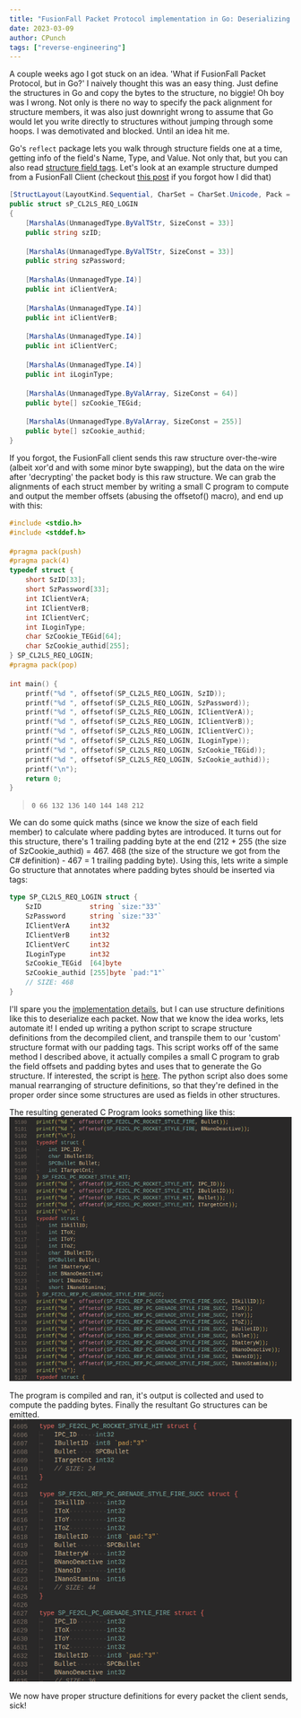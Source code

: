 ```yaml
---
title: "FusionFall Packet Protocol implementation in Go: Deserializing C Structures"
date: 2023-03-09
author: CPunch
tags: ["reverse-engineering"]
---
```


A couple weeks ago I got stuck on an idea. 'What if FusionFall Packet Protocol, but in Go?' I naively thought this was an easy thing. Just define the structures in Go and copy the bytes to the structure, no biggie! Oh boy was I wrong. Not only is there no way to specify the pack alignment for structure members, it was also just downright wrong to assume that Go would let you write directly to structures without jumping through some hoops. I was demotivated and blocked. Until an idea hit me.

Go's `reflect` package lets you walk through structure fields one at a time, getting info of the field's Name, Type, and Value. Not only that, but you can also read [structure field tags](https://www.digitalocean.com/community/tutorials/how-to-use-struct-tags-in-go). Let's look at an example structure dumped from a FusionFall Client (checkout [this post](/pages/fusionfall-openfusion/) if you forgot how I did that)

```C#
[StructLayout(LayoutKind.Sequential, CharSet = CharSet.Unicode, Pack = 4, Size = 468)]
public struct sP_CL2LS_REQ_LOGIN
{
	[MarshalAs(UnmanagedType.ByValTStr, SizeConst = 33)]
	public string szID;

	[MarshalAs(UnmanagedType.ByValTStr, SizeConst = 33)]
	public string szPassword;

	[MarshalAs(UnmanagedType.I4)]
	public int iClientVerA;

	[MarshalAs(UnmanagedType.I4)]
	public int iClientVerB;

	[MarshalAs(UnmanagedType.I4)]
	public int iClientVerC;

	[MarshalAs(UnmanagedType.I4)]
	public int iLoginType;

	[MarshalAs(UnmanagedType.ByValArray, SizeConst = 64)]
	public byte[] szCookie_TEGid;

	[MarshalAs(UnmanagedType.ByValArray, SizeConst = 255)]
	public byte[] szCookie_authid;
}
```

If you forgot, the FusionFall client sends this raw structure over-the-wire (albeit xor'd and with some minor byte swapping), but the data on the wire after 'decrypting' the packet body is this raw structure. We can grab the alignments of each struct member by writing a small C program to compute and output the member offsets (abusing the offsetof() macro), and end up with this:

```C
#include <stdio.h>
#include <stddef.h>

#pragma pack(push)
#pragma pack(4)
typedef struct {
	short SzID[33];
	short SzPassword[33];
	int IClientVerA;
	int IClientVerB;
	int IClientVerC;
	int ILoginType;
	char SzCookie_TEGid[64];
	char SzCookie_authid[255];
} SP_CL2LS_REQ_LOGIN;
#pragma pack(pop)

int main() {
    printf("%d ", offsetof(SP_CL2LS_REQ_LOGIN, SzID));
    printf("%d ", offsetof(SP_CL2LS_REQ_LOGIN, SzPassword));
    printf("%d ", offsetof(SP_CL2LS_REQ_LOGIN, IClientVerA));
    printf("%d ", offsetof(SP_CL2LS_REQ_LOGIN, IClientVerB));
    printf("%d ", offsetof(SP_CL2LS_REQ_LOGIN, IClientVerC));
    printf("%d ", offsetof(SP_CL2LS_REQ_LOGIN, ILoginType));
    printf("%d ", offsetof(SP_CL2LS_REQ_LOGIN, SzCookie_TEGid));
    printf("%d ", offsetof(SP_CL2LS_REQ_LOGIN, SzCookie_authid));
    printf("\n");
    return 0;
}
```
> `0 66 132 136 140 144 148 212`

We can do some quick maths (since we know the size of each field member) to calculate where padding bytes are introduced. It turns out for this structure, there's 1 trailing padding byte at the end (212 + 255 (the size of SzCookie_authid) = 467. 468 (the size of the structure we got from the C# definition) - 467 = 1 trailing padding byte). Using this, lets write a simple Go structure that annotates where padding bytes should be inserted via tags:

```go
type SP_CL2LS_REQ_LOGIN struct {
	SzID            string `size:"33"`
	SzPassword      string `size:"33"`
	IClientVerA     int32
	IClientVerB     int32
	IClientVerC     int32
	ILoginType      int32
	SzCookie_TEGid  [64]byte
	SzCookie_authid [255]byte `pad:"1"`
	// SIZE: 468
}
```

I'll spare you the [implementation details](https://github.com/CPunch/gopenfusion/blob/main/protocol/packet.go), but I can use structure definitions like this to deserialize each packet. Now that we know the idea works, lets automate it! I ended up writing a python script to scrape structure definitions from the decompiled client, and transpile them to our 'custom' structure format with our padding tags. This script works off of the same method I described above, it actually compiles a small C program to grab the field offsets and padding bytes and uses that to generate the Go structure. If interested, the script is [here](https://github.com/CPunch/gopenfusion/blob/main/tools/genstructs.py). The python script also does some manual rearranging of structure definitions, so that they're defined in the proper order since some structures are used as fields in other structures.

The resulting generated C Program looks something like this:
![](cprog.png)

The program is compiled and ran, it's output is collected and used to compute the padding bytes. Finally the resultant Go structures can be emitted.
![](godefs.png)

We now have proper structure definitions for every packet the client sends, sick!